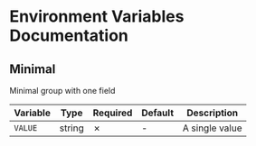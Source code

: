 # Environment Variables Documentation

## Minimal

Minimal group with one field

| Variable | Type | Required | Default | Description |
|----------|------|----------|---------|-------------|
| `VALUE` | string | ✗ | - | A single value | 